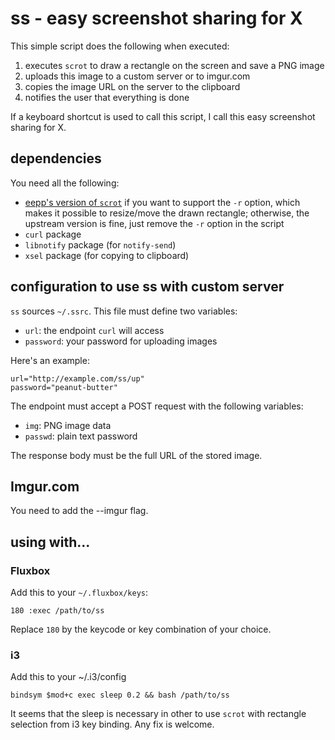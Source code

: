ss - easy screenshot sharing for X
==================================

This simple script does the following when executed:

  1. executes `scrot` to draw a rectangle on the screen and save a PNG image
  2. uploads this image to a custom server or to imgur.com
  3. copies the image URL on the server to the clipboard
  4. notifies the user that everything is done

If a keyboard shortcut is used to call this script, I call this easy screenshot sharing for X.

dependencies
------------

You need all the following:

  * [eepp's version of `scrot`](https://github.com/eepp/scrot)
     if you want to support the `-r` option, which
     makes it possible to resize/move the drawn rectangle; otherwise, the upstream
     version is fine, just remove the `-r` option in the script
  * `curl` package
  * `libnotify` package (for `notify-send`)
  * `xsel` package (for copying to clipboard)

configuration to use ss with custom server
------------------------------------------

`ss` sources `~/.ssrc`. This file must define two variables:

  * `url`: the endpoint `curl` will access
  * `password`: your password for uploading images

Here's an example:

```
url="http://example.com/ss/up"
password="peanut-butter"
```

The endpoint must accept a POST request with the following variables:

  * `img`: PNG image data
  * `passwd`: plain text password

The response body must be the full URL of the stored image.

Imgur.com
---------

You need to add the --imgur flag.

using with...
-------------

### Fluxbox

Add this to your `~/.fluxbox/keys`:

```
180 :exec /path/to/ss
```

Replace `180` by the keycode or key combination of your choice.

### i3

Add this to your ~/.i3/config
```
bindsym $mod+c exec sleep 0.2 && bash /path/to/ss
```

It seems that the sleep is necessary in other to use `scrot` with rectangle selection from i3 key binding. Any fix is welcome.
